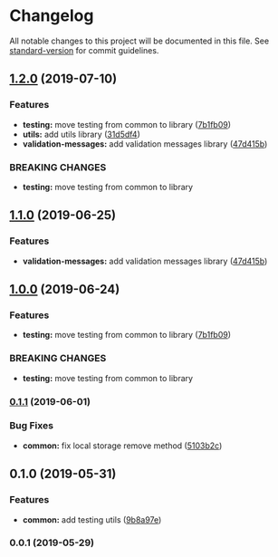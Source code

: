 # Changelog

All notable changes to this project will be documented in this file. See [standard-version](https://github.com/conventional-changelog/standard-version) for commit guidelines.

## [1.2.0](https://patryk.zielinski93.github.com/valueadd-poland/valueadd/compare/v0.1.1...v1.2.0) (2019-07-10)


### Features

* **testing:** move testing from common to library ([7b1fb09](https://patryk.zielinski93.github.com/valueadd-poland/valueadd/commit/7b1fb09))
* **utils:** add utils library ([31d5df4](https://patryk.zielinski93.github.com/valueadd-poland/valueadd/commit/31d5df4))
* **validation-messages:** add validation messages library ([47d415b](https://patryk.zielinski93.github.com/valueadd-poland/valueadd/commit/47d415b))


### BREAKING CHANGES

* **testing:** move testing from common to library



## [1.1.0](https://priv.github.com/valueadd-poland/valueadd/compare/v1.0.0...v1.1.0) (2019-06-25)


### Features

* **validation-messages:** add validation messages library ([47d415b](https://priv.github.com/valueadd-poland/valueadd/commit/47d415b))



## [1.0.0](https://priv.github.com/valueadd-poland/valueadd/compare/v0.1.1...v1.0.0) (2019-06-24)


### Features

* **testing:** move testing from common to library ([7b1fb09](https://priv.github.com/valueadd-poland/valueadd/commit/7b1fb09))


### BREAKING CHANGES

* **testing:** move testing from common to library



### [0.1.1](https://github.com/valueadd-poland/valueadd/compare/v0.1.0...v0.1.1) (2019-06-01)


### Bug Fixes

* **common:** fix local storage remove method ([5103b2c](https://github.com/valueadd-poland/valueadd/commit/5103b2c))



## 0.1.0 (2019-05-31)


### Features

* **common:** add testing utils ([9b8a97e](https://patryk.zielinski93.github.com/valueadd-poland/valueadd/commit/9b8a97e))



### 0.0.1 (2019-05-29)
